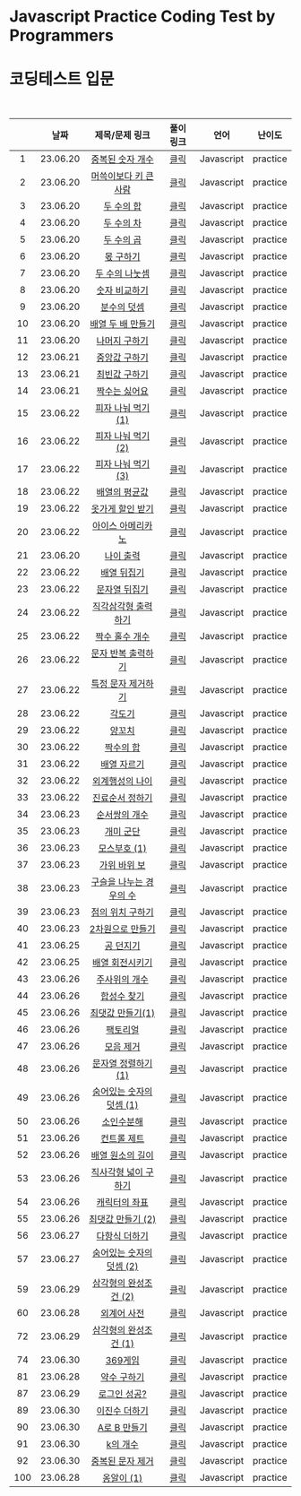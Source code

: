 # Javascript Practice Coding Test by Programmers
# 코딩테스트 입문

<br>

||날짜|제목/문제 링크|풀이 링크|언어|난이도|
|:---:|:---:|:---:|:---:|:---:|:---:|
|1|23.06.20|[중복된 숫자 개수](https://school.programmers.co.kr/learn/courses/30/lessons/120583?language=javascript)|[클릭](./solution/count_duplicate_number.js)|Javascript|practice|
|2|23.06.20|[머쓱이보다 키 큰 사람](https://school.programmers.co.kr/learn/courses/30/lessons/120585?language=javascript)|[클릭](./solution/high_height.js)|Javascript|practice|
|3|23.06.20|[두 수의 합](https://school.programmers.co.kr/learn/courses/30/lessons/120802?language=javascript)|[클릭](./solution/add.js)|Javascript|practice|
|4|23.06.20|[두 수의 차](https://school.programmers.co.kr/learn/courses/30/lessons/120803?language=javascript)|[클릭](./solution/subtract.js)|Javascript|practice|
|5|23.06.20|[두 수의 곱](https://school.programmers.co.kr/learn/courses/30/lessons/120804?language=javascript)|[클릭](./solution/multiply.js)|Javascript|practice|
|6|23.06.20|[몫 구하기](https://school.programmers.co.kr/learn/courses/30/lessons/120805?language=javascript)|[클릭](./solution/quotient.js)|Javascript|practice|
|7|23.06.20|[두 수의 나눗셈](https://school.programmers.co.kr/learn/courses/30/lessons/120806?language=javascript)|[클릭](./solution/divide.js)|Javascript|practice|
|8|23.06.20|[숫자 비교하기](https://school.programmers.co.kr/learn/courses/30/lessons/120807?language=javascript)|[클릭](./solution/compare_number.js)|Javascript|practice|
|9|23.06.20|[분수의 덧셈](https://school.programmers.co.kr/learn/courses/30/lessons/120808?language=javascript)|[클릭](./solution/addition_of_fraction.js)|Javascript|practice|
|10|23.06.20|[배열 두 배 만들기](https://school.programmers.co.kr/learn/courses/30/lessons/120809?language=javascript)|[클릭](./solution/create_array_2x.js)|Javascript|practice|
|11|23.06.20|[나머지 구하기](https://school.programmers.co.kr/learn/courses/30/lessons/120810?language=javascript)|[클릭](./solution/remainder.js)|Javascript|practice|
|12|23.06.21|[중앙값 구하기](https://school.programmers.co.kr/learn/courses/30/lessons/120811?language=javascript)|[클릭](./solution/median.js)|Javascript|practice|
|13|23.06.21|[최빈값 구하기](https://school.programmers.co.kr/learn/courses/30/lessons/120812?language=javascript)|[클릭](./solution/median.js)|Javascript|practice|
|14|23.06.21|[짝수는 싫어요](https://school.programmers.co.kr/learn/courses/30/lessons/120813?language=javascript)|[클릭](./solution/hate_even.js)|Javascript|practice|
|15|23.06.22|[피자 나눠 먹기 (1)](https://school.programmers.co.kr/learn/courses/30/lessons/120814?language=javascript)|[클릭](./solution/share_pizza1.js)|Javascript|practice|
|16|23.06.22|[피자 나눠 먹기 (2)](https://school.programmers.co.kr/learn/courses/30/lessons/120815?language=javascript)|[클릭](./solution/share_pizza2.js)|Javascript|practice|
|17|23.06.22|[피자 나눠 먹기 (3)](https://school.programmers.co.kr/learn/courses/30/lessons/120816?language=javascript)|[클릭](./solution/share_pizza3.js)|Javascript|practice|
|18|23.06.22|[배열의 평균값](https://school.programmers.co.kr/learn/courses/30/lessons/120817?language=javascript)|[클릭](./solution/array_average.js)|Javascript|practice|
|19|23.06.22|[옷가게 할인 받기](https://school.programmers.co.kr/learn/courses/30/lessons/120818?language=javascript)|[클릭](./solution/discount_shop.js)|Javascript|practice|
|20|23.06.22|[아이스 아메리카노](https://school.programmers.co.kr/learn/courses/30/lessons/120819?language=javascript)|[클릭](./solution/ice_americano.js)|Javascript|practice|
|21|23.06.20|[나이 출력](https://school.programmers.co.kr/learn/courses/30/lessons/120820?language=javascript)|[클릭](./solution/print_age.js)|Javascript|practice|
|22|23.06.22|[배열 뒤집기](https://school.programmers.co.kr/learn/courses/30/lessons/120821?language=javascript)|[클릭](./solution/reverse_array.js)|Javascript|practice|
|23|23.06.22|[문자열 뒤집기](https://school.programmers.co.kr/learn/courses/30/lessons/120822?language=javascript)|[클릭](./solution/reverse_string.js)|Javascript|practice|
|24|23.06.22|[직각삼각형 출력하기](https://school.programmers.co.kr/learn/courses/30/lessons/120823?language=javascript)|[클릭](./solution/print_right_triangle.js)|Javascript|practice|
|25|23.06.22|[짝수 홀수 개수](https://school.programmers.co.kr/learn/courses/30/lessons/120824?language=javascript)|[클릭](./solution/count_even_odd.js)|Javascript|practice|
|26|23.06.22|[문자 반복 출력하기](https://school.programmers.co.kr/learn/courses/30/lessons/120825?language=javascript)|[클릭](./solution/print_repeat_string.js)|Javascript|practice|
|27|23.06.22|[특정 문자 제거하기](https://school.programmers.co.kr/learn/courses/30/lessons/120826?language=javascript)|[클릭](./solution/delete_special_character.js)|Javascript|practice|
|28|23.06.22|[각도기](https://school.programmers.co.kr/learn/courses/30/lessons/120826?language=javascript)|[클릭](./solution/protractor.js)|Javascript|practice|
|29|23.06.22|[양꼬치](https://school.programmers.co.kr/learn/courses/30/lessons/120830?language=javascript)|[클릭](./solution/lamb_skewers.js)|Javascript|practice|
|30|23.06.22|[짝수의 합](https://school.programmers.co.kr/learn/courses/30/lessons/120831?language=javascript)|[클릭](./solution/sum_even.js)|Javascript|practice|
|31|23.06.22|[배열 자르기](https://school.programmers.co.kr/learn/courses/30/lessons/120833?language=javascript)|[클릭](./solution/slice_array.js)|Javascript|practice|
|32|23.06.22|[외계행성의 나이](https://school.programmers.co.kr/learn/courses/30/lessons/120834?language=javascript)|[클릭](./solution/alien_planet_age.js)|Javascript|practice|
|33|23.06.22|[진료순서 정하기](https://school.programmers.co.kr/learn/courses/30/lessons/120835?language=javascript)|[클릭](./solution/treat_order.js)|Javascript|practice|
|34|23.06.23|[순서쌍의 개수](https://school.programmers.co.kr/learn/courses/30/lessons/120836?language=javascript)|[클릭](./solution/ordered_pair.js)|Javascript|practice|
|35|23.06.23|[개미 군단](https://school.programmers.co.kr/learn/courses/30/lessons/120837?language=javascript)|[클릭](./solution/ant_corps.js)|Javascript|practice|
|36|23.06.23|[모스부호 (1)](https://school.programmers.co.kr/learn/courses/30/lessons/120838?language=javascript)|[클릭](./solution/morse1.js)|Javascript|practice|
|37|23.06.23|[가위 바위 보](https://school.programmers.co.kr/learn/courses/30/lessons/120839?language=javascript)|[클릭](./solution/rock_scissors_paper.js)|Javascript|practice|
|38|23.06.23|[구슬을 나누는 경우의 수](https://school.programmers.co.kr/learn/courses/30/lessons/120840?language=javascript)|[클릭](./solution/share_balls.js)|Javascript|practice|
|39|23.06.23|[점의 위치 구하기](https://school.programmers.co.kr/learn/courses/30/lessons/120841?language=javascript)|[클릭](./solution/point_location.js)|Javascript|practice|
|40|23.06.23|[2차원으로 만들기](https://school.programmers.co.kr/learn/courses/30/lessons/120842?language=javascript)|[클릭](./solution/create_2d_array.js)|Javascript|practice|
|41|23.06.25|[공 던지기](https://school.programmers.co.kr/learn/courses/30/lessons/120843?language=javascript)|[클릭](./solution/throw_ball.js)|Javascript|practice|
|42|23.06.25|[배열 회전시키기](https://school.programmers.co.kr/learn/courses/30/lessons/120844?language=javascript)|[클릭](./solution/rotation_array.js)|Javascript|practice|
|43|23.06.26|[주사위의 개수](https://school.programmers.co.kr/learn/courses/30/lessons/120845?language=javascript)|[클릭](./solution/count_dice.js)|Javascript|practice|
|44|23.06.26|[합성수 찾기](https://school.programmers.co.kr/learn/courses/30/lessons/120846?language=javascript)|[클릭](./solution/find_composite_number.js)|Javascript|practice|
|45|23.06.26|[최댓값 만들기(1)](https://school.programmers.co.kr/learn/courses/30/lessons/120847?language=javascript)|[클릭](./solution/maximum1.js)|Javascript|practice|
|46|23.06.26|[팩토리얼](https://school.programmers.co.kr/learn/courses/30/lessons/120848?language=javascript)|[클릭](./solution/factorial.js)|Javascript|practice|
|47|23.06.26|[모음 제거](https://school.programmers.co.kr/learn/courses/30/lessons/120849?language=javascript)|[클릭](./solution/remove_vowels.js)|Javascript|practice|
|48|23.06.26|[문자열 정렬하기 (1)](https://school.programmers.co.kr/learn/courses/30/lessons/120850?language=javascript)|[클릭](./solution/sort_string.js)|Javascript|practice|
|49|23.06.26|[숨어있는 숫자의 덧셈 (1)](https://school.programmers.co.kr/learn/courses/30/lessons/120851?language=javascript)|[클릭](./solution/sum_hide_number1.js)|Javascript|practice|
|50|23.06.26|[소인수분해](https://school.programmers.co.kr/learn/courses/30/lessons/120852?language=javascript)|[클릭](./solution/prime_factorization.js)|Javascript|practice|
|51|23.06.26|[컨트롤 제트](https://school.programmers.co.kr/learn/courses/30/lessons/120853?language=javascript)|[클릭](./solution/control_z.js)|Javascript|practice|
|52|23.06.26|[배열 원소의 길이](https://school.programmers.co.kr/learn/courses/30/lessons/120854?language=javascript)|[클릭](./solution/array_length.js)|Javascript|practice|
|53|23.06.26|[직사각형 넓이 구하기](https://school.programmers.co.kr/learn/courses/30/lessons/120860?language=javascript)|[클릭](./solution/rectangular_area.js)|Javascript|practice|
|54|23.06.26|[캐릭터의 좌표](https://school.programmers.co.kr/learn/courses/30/lessons/120861?language=javascript)|[클릭](./solution/character_coordinate.js)|Javascript|practice|
|55|23.06.26|[최댓값 만들기 (2)](https://school.programmers.co.kr/learn/courses/30/lessons/120862?language=javascript)|[클릭](./solution/maximum2.js)|Javascript|practice|
|56|23.06.27|[다항식 더하기](https://school.programmers.co.kr/learn/courses/30/lessons/120863?language=javascript)|[클릭](./solution/add_polynomial.js)|Javascript|practice|
|57|23.06.27|[숨어있는 숫자의 덧셈 (2)](https://school.programmers.co.kr/learn/courses/30/lessons/120864?language=javascript)|[클릭](./solution/sum_hide_number2.js)|Javascript|practice|
|59|23.06.29|[삼각형의 완성조건 (2)](https://school.programmers.co.kr/learn/courses/30/lessons/120868?language=javascript)|[클릭](./solution/completion_triangle2.js)|Javascript|practice|
|60|23.06.28|[외계어 사전](https://school.programmers.co.kr/learn/courses/30/lessons/120869?language=javascript)|[클릭](./solution/alien_dictionary.js)|Javascript|practice|
|72|23.06.29|[삼각형의 완성조건 (1)](https://school.programmers.co.kr/learn/courses/30/lessons/120889?language=javascript)|[클릭](./solution/completion_triangle1.js)|Javascript|practice|
|74|23.06.30|[369게임](https://school.programmers.co.kr/learn/courses/30/lessons/120889?language=javascript)|[클릭](./solution/completion_triangle1.js)|Javascript|practice|
|81|23.06.28|[약수 구하기](https://school.programmers.co.kr/learn/courses/30/lessons/120897?language=javascript)|[클릭](./solution/divisor.js)|Javascript|practice|
|87|23.06.29|[로그인 성공?](https://school.programmers.co.kr/learn/courses/30/lessons/120883?language=javascript)|[클릭](./solution/login.js)|Javascript|practice|
|89|23.06.30|[이진수 더하기](https://school.programmers.co.kr/learn/courses/30/lessons/120885?language=javascript)|[클릭](./solution/add_binary.js)|Javascript|practice|
|90|23.06.30|[A로 B 만들기](https://school.programmers.co.kr/learn/courses/30/lessons/120886?language=javascript)|[클릭](./solution/make_B_from_A.js)|Javascript|practice|
|91|23.06.30|[k의 개수](https://school.programmers.co.kr/learn/courses/30/lessons/120887?language=javascript)|[클릭](./solution/count_k.js)|Javascript|practice|
|92|23.06.30|[중복된 문자 제거](https://school.programmers.co.kr/learn/courses/30/lessons/120888?language=javascript)|[클릭](./solution/remove_duplicate_string.js)|Javascript|practice|
|100|23.06.28|[옹알이 (1)](https://school.programmers.co.kr/learn/courses/30/lessons/120956?language=javascript)|[클릭](./solution/babbling.js)|Javascript|practice|





